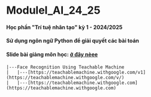 # Modulel_AI_24_25
#### Học phần "Trí tuệ nhân tạo" kỳ 1 - 2024/2025
#### Sử dụng ngôn ngữ Python để giải quyết các bài toán
#### Slide bài giảng môn học: [ở đây nèee](https://github.com/haphucc/Modulel_AI_24_25/tree/main/Slide)

```
|---Face Recognition Using Teachable Machine 
|   |---[https://teachablemachine.withgoogle.com/v1](https://teachablemachine.withgoogle.com/v/)
|   |---[https://teachablemachine.withgoogle.com](https://teachablemachine.withgoogle.com) 
